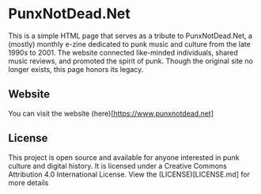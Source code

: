 # PunxNotDead.Net

This is a simple HTML page that serves as a tribute to PunxNotDead.Net, a (mostly) monthly e-zine dedicated to punk music and culture from the late 1990s to 2001. The website connected like-minded individuals, shared music reviews, and promoted the spirit of punk. Though the original site no longer exists, this page honors its legacy.

## Website

You can visit the website (here)[https://www.punxnotdead.net]

## License

This project is open source and available for anyone interested in punk culture and digital history. It is licensed under a Creative Commons Attribution 4.0 International License. View the (LICENSE)[LICENSE.md] for more details